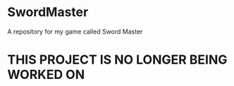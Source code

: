 # SwordMaster
A repository for my game called Sword Master

# **THIS PROJECT IS NO LONGER BEING WORKED ON**
